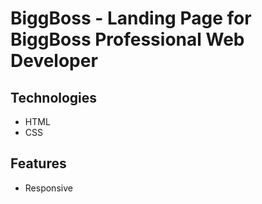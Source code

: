 # BiggBoss - Landing Page for BiggBoss Professional Web Developer

## Technologies

- HTML
- CSS

## Features

- Responsive
